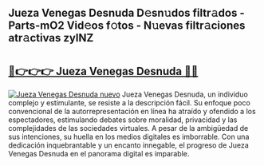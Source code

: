 ## Jueza Venegas Desnuda D𝚎sn𝚞dos filtr𝚊dos - Parts-mO2 Vid𝚎os f𝚘tos - N𝚞evas filtr𝚊ciones atr𝚊ctivas zylNZ

# <h2><a href="http://mb0cuu.tromn.icu/?c=Jueza+Venegas+Desnuda">🔗👉👉👉 Jueza Venegas Desnuda 🔗🔗</a></h2>

[![Jueza Venegas Desnuda nuevo](https://i.imgur.com/pEAQMta.gif)](http://mb0cuu.tromn.icu/?c=Jueza+Venegas+Desnuda)
Jueza Venegas Desnuda, un individuo complejo y estimulante, se resiste a la descripción fácil. Su enfoque poco convencional de la autorrepresentación en línea ha atraído y ofendido a los espectadores, estimulando debates sobre moralidad, privacidad y las complejidades de las sociedades virtuales. A pesar de la ambigüedad de sus intenciones, su huella en los medios digitales es imborrable. Con una dedicación inquebrantable y un encanto innegable, el progreso de Jueza Venegas Desnuda en el panorama digital es imparable.
